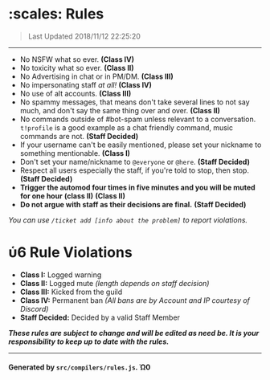 # :scales: Rules

> Last Updated 2018/11/12 22:25:20

---
- No NSFW what so ever. **(Class IV)**
- No toxicity what so ever. **(Class II)**
- No Advertising in chat or in PM/DM. **(Class III)**
- No impersonating staff *at all!* **(Class IV)**
- No use of alt accounts. **(Class III)**
- No spammy messages, that means don't take several lines to not say much, and don't say the same thing over and over. **(Class II)**
- No commands outside of #bot-spam unless relevant to a conversation. `t!profile` is a good example as a chat friendly command, music commands are not. **(Staff Decided)**
- If your username can't be easily mentioned, please set your nickname to something mentionable. **(Class I)**
- Don't set your name/nickname to `@everyone` or `@here`. **(Staff Decided)**
- Respect all users especially the staff, if you're told to stop, then stop. **(Staff Decided)**
- **Trigger the automod four times in five minutes and __you will be muted for one hour__** **(class II)** **(Class II)**
- **Do not argue with staff as their decisions are final.** **(Staff Decided)**

*You can use `/ticket add [info about the problem]` to report violations.*

# ὑ6 Rule Violations
- **Class I:** Logged warning
- **Class II:** Logged mute *(length depends on staff decision)*
- **Class III:** Kicked from the guild
- **Class IV:** Permanent ban *(All bans are by Account and IP courtesy of Discord)*
- **Staff Decided:** Decided by a valid Staff Member


__***These rules are subject to change and will be edited as need be. It is your responsibility to keep up to date with the rules.***__

---
#### Generated by `src/compilers/rules.js`. Ὠ0
